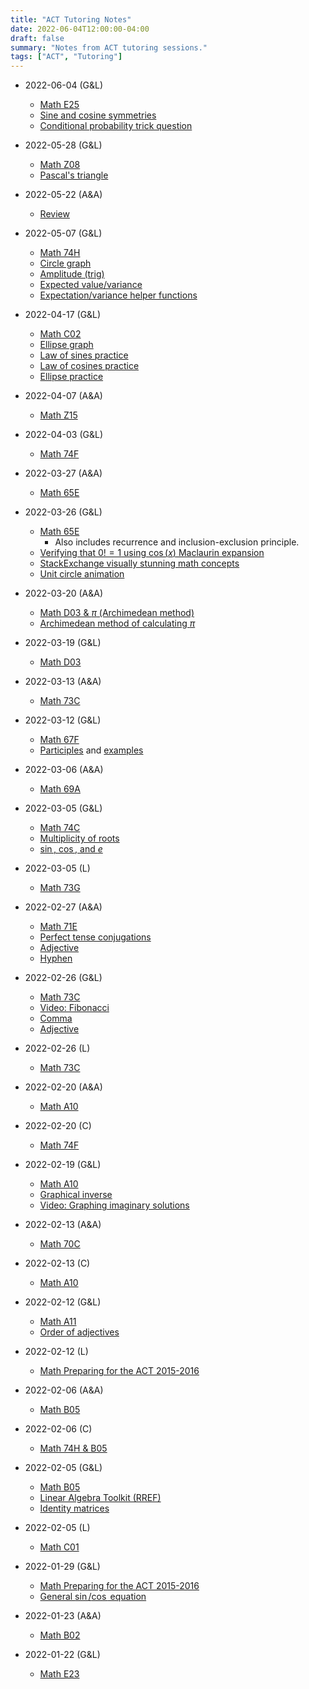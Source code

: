 ```yaml
---
title: "ACT Tutoring Notes"
date: 2022-06-04T12:00:00-04:00
draft: false
summary: "Notes from ACT tutoring sessions."
tags: ["ACT", "Tutoring"]
---
```


* 2022-06-04 (G&L)
  * [Math E25](https://drive.google.com/file/d/1Rv-uoJf2GoVGSzVr3pSjbZOVe8qzdlh4/view?usp=sharing)
  * [Sine and cosine symmetries](../sin_cos)
  * [Conditional probability trick question](https://www.smh.com.au/politics/federal/in-dumb-luck-we-can-trust-20120127-1qldb.html)
* 2022-05-28 (G&L)
  * [Math Z08](https://drive.google.com/file/d/1iwmlCQg9238y1ceVeSzZJlqg0LvuIkLQ/view?usp=sharing)
  * [Pascal's triangle](../pascals_triangle)
* 2022-05-22 (A&A)
  * [Review](https://drive.google.com/file/d/1WUBGmeMI4gPJIalZb740zxszT_mhGbqf/view?usp=sharing)
* 2022-05-07 (G&L)
  * [Math 74H](https://drive.google.com/file/d/1jyIx4bfLdxYEYlCLjfqnCfhNkMM__q8Q/view?usp=sharing)
  * [Circle graph](https://www.desmos.com/calculator/hndmyzbpcf)
  * [Amplitude (trig)](https://www.desmos.com/calculator/otuhsdrrpk)
  * [Expected value/variance](https://gist.github.com/jesse-wei/a7e18d3156485dac471f1f238066cc96)
  * [Expectation/variance helper functions](https://gist.github.com/jesse-wei/886eb8bf4f36e77430c7358e85a5c1b5)
* 2022-04-17 (G&L)
  * [Math C02](https://drive.google.com/file/d/1BysVyB1F3Gtx07JhZbeIUGSziPmKlR64/view?usp=sharing)
  * [Ellipse graph](https://www.desmos.com/calculator/lsqv5fbsnu)
  * [Law of sines practice](https://www.khanacademy.org/math/precalculus/x9e81a4f98389efdf:trig/x9e81a4f98389efdf:law-of-sines/e/law_of_sines)
  * [Law of cosines practice](https://www.khanacademy.org/math/precalculus/x9e81a4f98389efdf:trig/x9e81a4f98389efdf:law-of-cosines/e/law_of_cosines)
  * [Ellipse practice](https://www.khanacademy.org/math/precalculus/x9e81a4f98389efdf:conics/x9e81a4f98389efdf:ellipse-center-radii/e/equation-of-an-ellipse-from-its-graph)
* 2022-04-07 (A&A)
  * [Math Z15](https://drive.google.com/file/d/18FWSA69sHMM7OapjVfd3HZ6PiucMDxQT/view?usp=sharing)
* 2022-04-03 (G&L)
  * [Math 74F](https://drive.google.com/file/d/1nElaUsPS5KGGQ-qkV_WKr6UjwBLy_KVr/view?usp=sharing)
* 2022-03-27 (A&A)
  * [Math 65E](https://drive.google.com/file/d/1NAxikcceYebGBFFC_oRAJyQlvvEipwfI/view?usp=sharing)
* 2022-03-26 (G&L)
  * [Math 65E](https://drive.google.com/file/d/18ZMkOV5L0j8f3IAwIpwcwJ2L856NaoxP/view?usp=sharing)
    * Also includes recurrence and inclusion-exclusion principle.
  * [Verifying that $0! = 1$ using $\cos(x)$ Maclaurin expansion](https://gist.github.com/jesse-wei/98c22a973b8025a381c6c26983dd0a4c)
  * [StackExchange visually stunning math concepts](https://math.stackexchange.com/questions/733754/visually-stunning-math-concepts-which-are-easy-to-explain)
  * [Unit circle animation](https://www.khanacademy.org/computer-programming/circle/4597064320155648)

* 2022-03-20 (A&A)
  * [Math D03 & $\pi$ (Archimedean method)](https://drive.google.com/file/d/1hqQcw-dJv90OaGIVXgW_vBaAr4HGrxyl/view?usp=sharing)
  * [Archimedean method of calculating $\pi$](https://gist.github.com/jesse-wei/9fde4d5e0ace58dbf3f04f312e3bf459)
* 2022-03-19 (G&L)
  * [Math D03](https://drive.google.com/file/d/1KhVShHMvoFb-Mbkq3NVFMtdj7iEkjeZQ/view?usp=sharing)
* 2022-03-13 (A&A)
  * [Math 73C](https://drive.google.com/file/d/1LLqOwb3D3pbA82dmQFXhGw0ZgwuUvk8Z/view?usp=sharing)
* 2022-03-12 (G&L)
  * [Math 67F](https://drive.google.com/file/d/1b2K56aPp2D4rT89wwF-tp7TJyztkdomo/view?usp=sharing)
  * [Participles](https://www.grammarly.com/blog/participle/) and [examples](https://www.grammar-monster.com/glossary/past_participles.htm)
* 2022-03-06 (A&A)
  * [Math 69A](https://drive.google.com/file/d/1VCWT-jyVT9NcqbH3gkBgQ4cBToVv0VoZ/view?usp=sharing)
* 2022-03-05 (G&L)
  * [Math 74C](https://drive.google.com/file/d/1P0VpvIPmqqAyyx6vaRwc65Pu8_YEe3sY/view?usp=sharing)
  * [Multiplicity of roots](https://www.desmos.com/calculator/69lwvvd8ax)
  * [$\sin$, $\cos$, and $e$](https://www.desmos.com/calculator/7kwlqhitkn)
* 2022-03-05 (L)
  * [Math 73G](https://drive.google.com/file/d/1pUKWGBJtDd9ua7rrO-7kaRiXVwSDwid3/view?usp=sharing)
* 2022-02-27 (A&A)
  * [Math 71E](https://drive.google.com/file/d/1EyeqMYu2v4uwqylgRrrimppwS2BlMkBt/view?usp=sharing)
  * [Perfect tense conjugations](https://learningenglish.voanews.com/a/everyday-grammar-have-you-perfected-the-perfect-tenses/3137265.html)
  * [Adjective](https://www.grammarly.com/blog/adjective/)
  * [Hyphen](https://www.grammarly.com/blog/hyphen/)
* 2022-02-26 (G&L)
  * [Math 73C](https://drive.google.com/file/d/1yFlGsgLfplrmF1FyfEuQs7NvwGxLEWxC/view?usp=sharing)
  * [Video: Fibonacci](https://www.youtube.com/watch?v=wTlw7fNcO-0)
  * [Comma](https://www.grammarly.com/blog/comma/)
  * [Adjective](https://www.grammarly.com/blog/adjective/)
* 2022-02-26 (L)
  * [Math 73C](https://drive.google.com/file/d/1luHRolPDKc_K2RrF5kraPuGjG7ED4wC8/view?usp=sharing)
* 2022-02-20 (A&A)
  * [Math A10](https://drive.google.com/file/d/16aXiwT5XaAWcRy09clLTkK19-_GV3bzd/view?usp=sharing)
* 2022-02-20 (C)
  * [Math 74F](https://drive.google.com/file/d/1nElaUsPS5KGGQ-qkV_WKr6UjwBLy_KVr/view?usp=sharing)
* 2022-02-19 (G&L)
  * [Math A10](https://drive.google.com/file/d/16aXiwT5XaAWcRy09clLTkK19-_GV3bzd/view?usp=sharing)
  * [Graphical inverse](https://www.desmos.com/calculator/zr6zpiadri)
  * [Video: Graphing imaginary solutions](https://www.youtube.com/watch?v=T647CGsuOVU)
* 2022-02-13 (A&A)
  * [Math 70C](https://drive.google.com/file/d/1SlRSwuy9rj6IxKpziLCiRqAMU6dTmT66/view?usp=sharing)
* 2022-02-13 (C)
  * [Math A10](https://drive.google.com/file/d/1Jn-AdSeH5A-NhYVxGirCiETTNoqcvms4/view?usp=sharing)
* 2022-02-12 (G&L)
  * [Math A11](https://drive.google.com/file/d/1N-CJKM5VZXPIj0F-N4VkUBjkuDUlI8vq/view?usp=sharing)
  * [Order of adjectives](https://dictionary.cambridge.org/us/grammar/british-grammar/adjectives-order)
* 2022-02-12 (L)
  * [Math Preparing for the ACT 2015-2016](https://drive.google.com/file/d/1MK-NyDLu943IUG4Z7WIiLOUbvMams8uN/view?usp=sharing)
* 2022-02-06 (A&A)
  * [Math B05](https://drive.google.com/file/d/1vRCAe5Zp4ayKG_g87wcsp1y_R8BhNsR5/view?usp=sharing)
* 2022-02-06 (C)
  * [Math 74H & B05](https://drive.google.com/file/d/1HDi_SyiAPcvEFOTfN104ecz5vpPTv5kn/view?usp=sharing)
* 2022-02-05 (G&L)
  * [Math B05](https://drive.google.com/file/d/1N5ka4IcvQD_i0awQof0epq3cvRF2rGuy/view?usp=sharing)
  * [Linear Algebra Toolkit (RREF)](http://www.math.odu.edu/~bogacki/cgi-bin/lat.cgi)
  * [Identity matrices](https://www.khanacademy.org/math/precalculus/x9e81a4f98389efdf:matrices/x9e81a4f98389efdf:properties-of-matrix-multiplication/a/intro-to-identity-matrices)
* 2022-02-05 (L)
  * [Math C01](https://drive.google.com/file/d/12NQnQleGhTxETApVJpYxInHimqOh4ufh/view?usp=sharing)
* 2022-01-29 (G&L)
  * [Math Preparing for the ACT 2015-2016](https://drive.google.com/file/d/1ZkciGqcjQjlkH4ROZeVrRe2Ny4hlZxbo/view?usp=sharing)
  * [General $\sin$/$\cos$ equation](https://www.desmos.com/calculator/te4ce0hixf)
* 2022-01-23 (A&A)
  * [Math B02](https://drive.google.com/file/d/18uFS1gD1avW3d0-cxBDoY3rKUJOrleVy/view?usp=sharing)
* 2022-01-22 (G&L)
  * [Math E23](https://drive.google.com/file/d/1PJ3KTbgR02vax06JdRvBTyeJafqBDIW8/view?usp=sharing)
